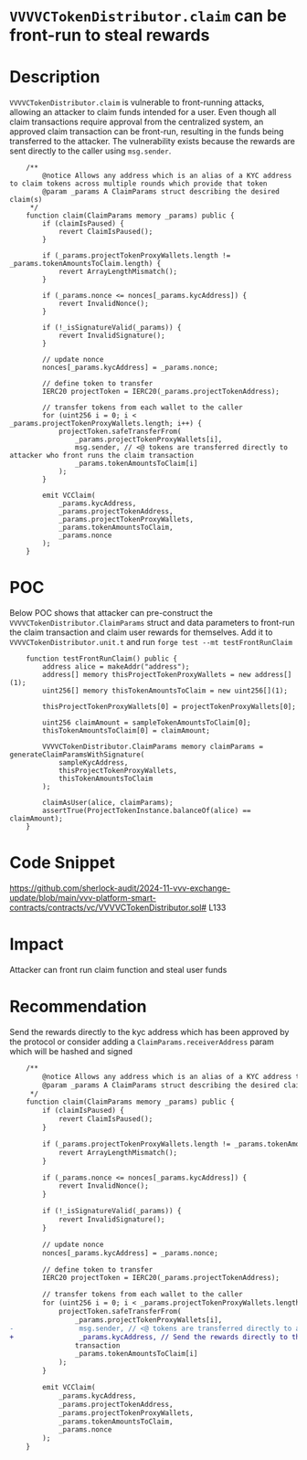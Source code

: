 # `VVVVCTokenDistributor.claim` can be front-run to steal rewards

# Description
`VVVVCTokenDistributor.claim` is vulnerable to front-running attacks, allowing an attacker to claim funds intended for a user. Even though all claim transactions require approval from the centralized system, an approved claim transaction can be front-run, resulting in the funds being transferred to the attacker.
The vulnerability exists because the rewards are sent directly to the caller using `msg.sender`.
```solidity
    /**
        @notice Allows any address which is an alias of a KYC address to claim tokens across multiple rounds which provide that token
        @param _params A ClaimParams struct describing the desired claim(s)
     */
    function claim(ClaimParams memory _params) public {
        if (claimIsPaused) {
            revert ClaimIsPaused();
        }

        if (_params.projectTokenProxyWallets.length != _params.tokenAmountsToClaim.length) {
            revert ArrayLengthMismatch();
        }

        if (_params.nonce <= nonces[_params.kycAddress]) {
            revert InvalidNonce();
        }

        if (!_isSignatureValid(_params)) {
            revert InvalidSignature();
        }

        // update nonce
        nonces[_params.kycAddress] = _params.nonce;

        // define token to transfer
        IERC20 projectToken = IERC20(_params.projectTokenAddress);

        // transfer tokens from each wallet to the caller
        for (uint256 i = 0; i < _params.projectTokenProxyWallets.length; i++) {
            projectToken.safeTransferFrom(
                _params.projectTokenProxyWallets[i],
                msg.sender, // <@ tokens are transferred directly to attacker who front runs the claim transaction
                _params.tokenAmountsToClaim[i]
            );
        }

        emit VCClaim(
            _params.kycAddress,
            _params.projectTokenAddress,
            _params.projectTokenProxyWallets,
            _params.tokenAmountsToClaim,
            _params.nonce
        );
    }
```

# POC
Below POC shows that attacker can pre-construct the `VVVVCTokenDistributor.ClaimParams` struct and data parameters to front-run the claim transaction and claim user rewards for themselves.
Add it to `VVVVCTokenDistributor.unit.t` and run `forge test --mt testFrontRunClaim`
```solidity
    function testFrontRunClaim() public {
        address alice = makeAddr("address");
        address[] memory thisProjectTokenProxyWallets = new address[](1);
        uint256[] memory thisTokenAmountsToClaim = new uint256[](1);

        thisProjectTokenProxyWallets[0] = projectTokenProxyWallets[0];

        uint256 claimAmount = sampleTokenAmountsToClaim[0];
        thisTokenAmountsToClaim[0] = claimAmount;

        VVVVCTokenDistributor.ClaimParams memory claimParams = generateClaimParamsWithSignature(
            sampleKycAddress,
            thisProjectTokenProxyWallets,
            thisTokenAmountsToClaim
        );

        claimAsUser(alice, claimParams);
        assertTrue(ProjectTokenInstance.balanceOf(alice) == claimAmount);
    }

```

# Code Snippet
https://github.com/sherlock-audit/2024-11-vvv-exchange-update/blob/main/vvv-platform-smart-contracts/contracts/vc/VVVVCTokenDistributor.sol#
L133

# Impact
Attacker can front run claim function and steal user funds

# Recommendation
Send the rewards directly to the kyc address which has been approved by the protocol or consider adding a `ClaimParams.receiverAddress` param which will be hashed and signed
```diff
    /**
        @notice Allows any address which is an alias of a KYC address to claim tokens across multiple rounds which provide that token
        @param _params A ClaimParams struct describing the desired claim(s)
     */
    function claim(ClaimParams memory _params) public {
        if (claimIsPaused) {
            revert ClaimIsPaused();
        }

        if (_params.projectTokenProxyWallets.length != _params.tokenAmountsToClaim.length) {
            revert ArrayLengthMismatch();
        }

        if (_params.nonce <= nonces[_params.kycAddress]) {
            revert InvalidNonce();
        }

        if (!_isSignatureValid(_params)) {
            revert InvalidSignature();
        }

        // update nonce
        nonces[_params.kycAddress] = _params.nonce;

        // define token to transfer
        IERC20 projectToken = IERC20(_params.projectTokenAddress);

        // transfer tokens from each wallet to the caller
        for (uint256 i = 0; i < _params.projectTokenProxyWallets.length; i++) {
            projectToken.safeTransferFrom(
                _params.projectTokenProxyWallets[i],
-                msg.sender, // <@ tokens are transferred directly to attacker who front runs the claim
+                _params.kycAddress, // Send the rewards directly to the kyc address which has been approved by the protocol
                transaction
                _params.tokenAmountsToClaim[i]
            );
        }

        emit VCClaim(
            _params.kycAddress,
            _params.projectTokenAddress,
            _params.projectTokenProxyWallets,
            _params.tokenAmountsToClaim,
            _params.nonce
        );
    }
```
